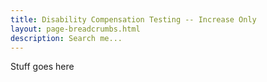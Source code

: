 ```yaml
---
title: Disability Compensation Testing -- Increase Only
layout: page-breadcrumbs.html
description: Search me...
---
```

<div id="main">
  <p>Stuff goes here</p>
</div>
